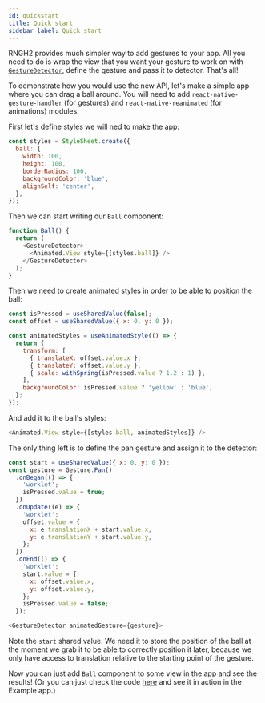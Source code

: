 ```yaml
---
id: quickstart
title: Quick start
sidebar_label: Quick start
---
```


RNGH2 provides much simpler way to add gestures to your app. All you need to do is wrap the view that you want your gesture to work on with [`GestureDetector`](./gesture-detector.md), define the gesture and pass it to detector. That's all!

To demonstrate how you would use the new API, let's make a simple app where you can drag a ball around. You will need to add `react-native-gesture-handler` (for gestures) and `react-native-reanimated` (for animations) modules.

First let's define styles we will ned to make the app:

```js
const styles = StyleSheet.create({
  ball: {
    width: 100,
    height: 100,
    borderRadius: 100,
    backgroundColor: 'blue',
    alignSelf: 'center',
  },
});
```

Then we can start writing our `Ball` component:

```js
function Ball() {
  return (
    <GestureDetector>
      <Animated.View style={[styles.ball]} />
    </GestureDetector>
  );
}
```

Then we need to create animated styles in order to be able to position the ball:

```js
const isPressed = useSharedValue(false);
const offset = useSharedValue({ x: 0, y: 0 });

const animatedStyles = useAnimatedStyle(() => {
  return {
    transform: [
      { translateX: offset.value.x },
      { translateY: offset.value.y },
      { scale: withSpring(isPressed.value ? 1.2 : 1) },
    ],
    backgroundColor: isPressed.value ? 'yellow' : 'blue',
  };
});
```

And add it to the ball's styles:

```js
<Animated.View style={[styles.ball, animatedStyles]} />
```

The only thing left is to define the pan gesture and assign it to the detector:

```js
const start = useSharedValue({ x: 0, y: 0 });
const gesture = Gesture.Pan()
  .onBegan(() => {
    'worklet';
    isPressed.value = true;
  })
  .onUpdate((e) => {
    'worklet';
    offset.value = {
      x: e.translationX + start.value.x,
      y: e.translationY + start.value.y,
    };
  })
  .onEnd(() => {
    'worklet';
    start.value = {
      x: offset.value.x,
      y: offset.value.y,
    };
    isPressed.value = false;
  });
```

```js
<GestureDetector animatedGesture={gesture}>
```

Note the `start` shared value. We need it to store the position of the ball at the moment we grab it to be able to correctly position it later, because we only have access to translation relative to the starting point of the gesture.

Now you can just add `Ball` component to some view in the app and see the results! (Or you can just check the code [here](https://github.com/software-mansion/react-native-gesture-handler/blob/new-api/examples/Example/src/new_api/reanimated/index.tsx) and see it in action in the Example app.)
